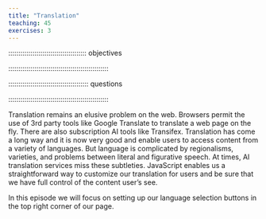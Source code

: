 ```yaml
---
title: "Translation"
teaching: 45
exercises: 3
---
```


::::::::::::::::::::::::::::::::::::::: objectives

::::::::::::::::::::::::::::::::::::::::::::::::::

:::::::::::::::::::::::::::::::::::::::: questions

::::::::::::::::::::::::::::::::::::::::::::::::::

Translation remains an elusive problem on the web. Browsers permit the use of 3rd party tools like Google Translate to translate a web page on the fly. There are also subscription AI tools like Transifex. Translation has come a long way and it is now very good and enable users to access content from a variety of languages. But language is complicated by regionalisms, varieties, and problems between literal and figurative speech. At times, AI translation services miss these subtleties. JavaScript enables us a straightforward way to customize our translation for users and be sure that we have full control of the content user’s see.

In this episode we will focus on setting up our language selection buttons in the top right corner of our page.
